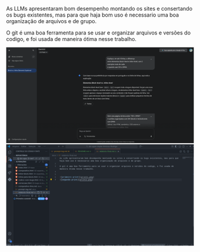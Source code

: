 As LLMs apresentaram bom desempenho montando os sites e consertando os bugs existentes, mas para que haja bom uso é necessario uma boa organização de arquivos e de grupo. 

O git é uma boa ferramenta para se usar e organizar arquivos e versões do codigo, e foi usada de maneira ótima nesse trabalho.


![primeiro print](print1.png)
![segundo print](print2.png)